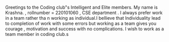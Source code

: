 Greetings to the Coding club"s Intelligent and Elite members.
My name is Krashna. , rollnumber = 220101060 , CSE department .
I  always prefer work in a team rather tha n working as individual.I bellieve that Individuality lead to completion of work with some errors but working as a team gives you courage , motivation and success with no complications.
I wish  to work as a team member in coding club.s